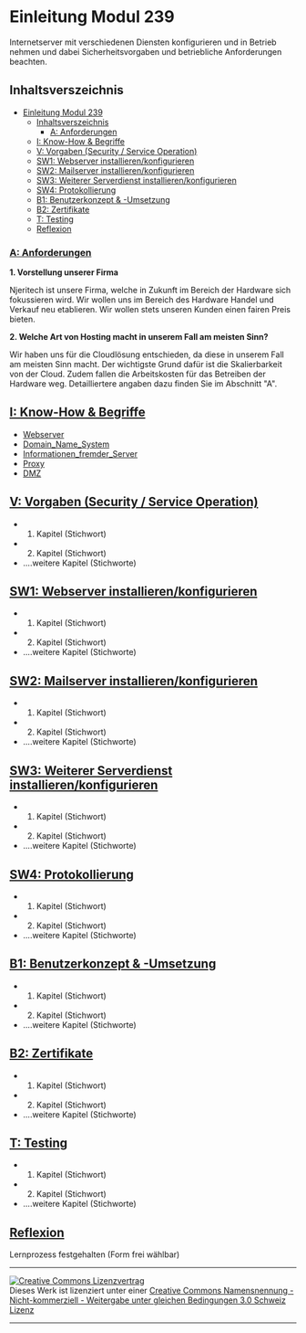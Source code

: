 # Einleitung Modul 239
Internetserver mit verschiedenen Diensten konfigurieren und in Betrieb nehmen und dabei Sicherheitsvorgaben und betriebliche Anforderungen beachten.

## Inhaltsverszeichnis

- [Einleitung Modul 239](#einleitung-modul-239)
  - [Inhaltsverszeichnis](#inhaltsverszeichnis)
    - [A: Anforderungen](#a-anforderungen)
  - [I: Know-How & Begriffe](#i-know-how--begriffe)
  - [V: Vorgaben (Security / Service Operation)](#v-vorgaben-security--service-operation)
  - [SW1: Webserver installieren/konfigurieren](#sw1-webserver-installierenkonfigurieren)
  - [SW2: Mailserver installieren/konfigurieren](#sw2-mailserver-installierenkonfigurieren)
  - [SW3: Weiterer Serverdienst installieren/konfigurieren](#sw3-weiterer-serverdienst-installierenkonfigurieren)
  - [SW4: Protokollierung](#sw4-protokollierung)
  - [B1: Benutzerkonzept & -Umsetzung](#b1-benutzerkonzept---umsetzung)
  - [B2: Zertifikate](#b2-zertifikate)
  - [T: Testing](#t-testing)
  - [Reflexion](#reflexion)


### [A: Anforderungen](A/README.md)
 **1. Vorstellung unserer Firma**
 
 Njeritech ist unsere Firma, welche in Zukunft im Bereich der Hardware sich fokussieren wird. Wir wollen uns im Bereich des Hardware Handel und Verkauf neu etablieren. Wir wollen stets unseren Kunden einen fairen Preis bieten.

**2. Welche Art von Hosting macht in unserem Fall am meisten Sinn?**

Wir haben uns für die Cloudlösung entschieden, da diese in unserem Fall am meisten Sinn macht. Der wichtigste Grund dafür ist die Skalierbarkeit von der Cloud. Zudem fallen die Arbeitskosten für das Betreiben der Hardware weg. Detailliertere angaben dazu finden Sie im Abschnitt "A".



## [I: Know-How & Begriffe](I/README.md)

- [Webserver](I/README.md/#Webserver)
- [Domain_Name_System](I/README.md/#Domain_Name_System)
- [Informationen_fremder_Server](I/README.md/#Informationen_fremder_Server)
- [Proxy](I/README.md/#Proxy)
- [DMZ](I/README.md/#DMZ)

## [V: Vorgaben (Security / Service Operation)](V/README.md)
- 1. Kapitel (Stichwort)
- 2. Kapitel (Stichwort)
- ....weitere Kapitel (Stichworte)

## [SW1: Webserver installieren/konfigurieren](SW1/README.md)
- 1. Kapitel (Stichwort)
- 2. Kapitel (Stichwort)
- ....weitere Kapitel (Stichworte)

## [SW2: Mailserver installieren/konfigurieren](SW2/README.md)
- 1. Kapitel (Stichwort)
- 2. Kapitel (Stichwort)
- ....weitere Kapitel (Stichworte)

## [SW3: Weiterer Serverdienst installieren/konfigurieren](SW3/README.md)
- 1. Kapitel (Stichwort)
- 2. Kapitel (Stichwort)
- ....weitere Kapitel (Stichworte)

## [SW4: Protokollierung](SW4/README.md)
- 1. Kapitel (Stichwort)
- 2. Kapitel (Stichwort)
- ....weitere Kapitel (Stichworte)

## [B1: Benutzerkonzept & -Umsetzung](B1/README.md)
- 1. Kapitel (Stichwort)
- 2. Kapitel (Stichwort)
- ....weitere Kapitel (Stichworte)
 
## [B2: Zertifikate](B2/README.md)
- 1. Kapitel (Stichwort)
- 2. Kapitel (Stichwort)
- ....weitere Kapitel (Stichworte)

## [T: Testing](T/README.md)
- 1. Kapitel (Stichwort)
- 2. Kapitel (Stichwort)
- ....weitere Kapitel (Stichworte)


## [Reflexion](R/README.md)
Lernprozess festgehalten (Form frei wählbar)


- - -
<a rel="license" href="http://creativecommons.org/licenses/by-nc-sa/3.0/ch/"><img alt="Creative Commons Lizenzvertrag" style="border-width:0" src="https://i.creativecommons.org/l/by-nc-sa/3.0/ch/88x31.png" /></a><br />Dieses Werk ist lizenziert unter einer <a rel="license" href="http://creativecommons.org/licenses/by-nc-sa/3.0/ch/">Creative Commons Namensnennung - Nicht-kommerziell - Weitergabe unter gleichen Bedingungen 3.0 Schweiz Lizenz</a>

- - -

